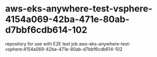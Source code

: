 # aws-eks-anywhere-test-vsphere-4154a069-42ba-471e-80ab-d7bbf6cdb614-102
repository for use with E2E test job aws-eks-anywhere-test-vsphere:4154a069-42ba-471e-80ab-d7bbf6cdb614-102
